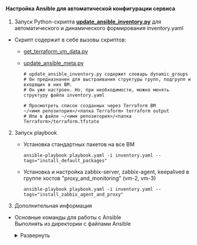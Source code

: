 <!-- # Настройка Ansible для автоматической конфигурации сервиса -->

#### Настройка Ansible для автоматической конфигурации сервиса

1. Запуск Python-скрипта [**update_ansible_inventory.py**](python-scripts/update_ansible_inventory.py) для автоматического и динамического формирования inventory.yaml

- Cкрипт содержит в себе вызовы скриптов: 
  - [get_terraform_vm_data.py](python-scripts/get_terraform_vm_data.py) 
  - [update_ansible_meta.py](python-scripts/update_ansible_meta.py)
       
        # update_ansible_inventory.py содержит словарь dynamic_groups
        # Он предназначен для выстраивания структуры групп, подгрупп и входящих в них ВМ.
        # Он уже настроен. Но, при необходимости, можно менять структуру файла inventory.yaml

        # Просмотреть список созданных через Terraform ВМ      
        ~/<имя репозитория>/<папка Terraform> terraform output 
        # Или в файле ~/<имя репозитория>/<папка Terraform>/terraform.tfstate

2. Запуск playbook
   - Установка стандартных пакетов на все ВМ

         ansible-playbook playbook.yaml -i inventory.yaml --tags="install_default_packages" 

   - Установка и настройка zabbix-server, zabbix-agent, keepalived в группe хостов "proxy_and_monitoring" (vm-2, vm-3)

         ansible-playbook playbook.yaml -i inventory.yaml --tags="install_zabbix_agent_and_proxy"  


3. Дополнительная информация

- Основные команды для работы с Ansible  
  Выполнять из директории с файлами Ansible
  
  <details>
  <summary>Развернуть</summary>  
      
      # Проверка синтаксиса и доступности облачных ресурсов
      ansible all -m ping -i inventory.yaml  

      # Установка или обновление коллекции
      ansible-galaxy collection install <имя коллекции>  

      # Список установленных коллекций
      ansible-galaxy collection list  

      # Создание роли (исп. для разграничения задач, которые будут выполняться в рамках playbook)
      ansible-galaxy init <название роли>

      # Список используемых ролей
      ansible-galaxy role list  

      # Запуск playbook
      ansible-playbook playbook.yaml -i inventory.yaml --tags="<указать тэг>>"  

  </details> 
